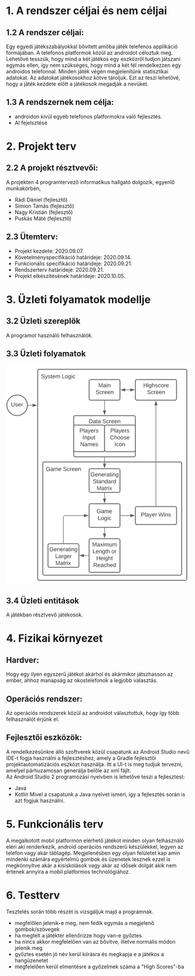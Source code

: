 # 1. A rendszer céljai és nem céljai
## 1.2 A rendszer céljai:
Egy egyedi játékszabályokkal bővített amőba játék telefenos applikáció formájában. A telefonos platformok közül az androidot céloztuk meg.
Lehetővé tesszük, hogy mind a két játékos egy eszközről tudjon játszani egymás ellen, így nem szükséges, hogy mind a két fél rendelkezzen egy androidos telefonnal.
Minden játék végén megjelenítünk statisztikai adatokat. Az adatokat játékosokhoz kötve tároljuk. Ezt az teszi lehetővé, hogy a játék kezdete előtt a játékosok megadják a nevüket.

## 1.3 A rendszernek nem célja:
 - androidon kívül egyéb telefonos platformokra való fejlesztés.
 - AI fejelsztése

# 2. Projekt terv
## 2.2 A projekt résztvevői:  
A projekten 4 programtervező informatikus hallgató dolgozik, egyenlő munkakörben,
   - Rádi Dániel (fejlesztő)
   - Simion Tamás (fejlesztő)
   - Nagy Kristián (fejlesztő)
   - Puskás Máté (fejlesztő)
## 2.3 Ütemterv:
   - Projekt kezdete: 2020.09.07.
   - Követelményspecifikáció határideje: 2020.09.14.
   - Funkcionális specifikáció határideje: 2020.09.21.
   - Rendszerterv határideje: 2020.09.21.
   - Projekt elkészítésének határideje: 2020.10.05.
# 3. Üzleti folyamatok modellje
## 3.2 Üzleti szereplők
A programot használó felhasználók.
## 3.3 Üzleti folyamatok
![Image of usecase](img/data.png)
## 3.4 Üzleti entitások
A játékban résztvevő játékosok.
# 4. Fizikai környezet
## Hardver:
Hogy egy ilyen egyszerű játékot akárhol és akármikor játszhasson az ember, ahhoz manapság az okostelefonok a legjobb választás.
## Operációs rendszer:
Az operációs rendszerek közül az androidot választottuk, hogy így több felhasználót érjünk el.
## Fejlesztői eszközök:
A rendelkezésünkre álló szoftverek közül csapatunk az Android Studio nevű IDE-t fogja használni a fejlesztéshez, amely a Gradle fejlesztői projektautomatizációs eszközt használja. Itt a UI-t is meg tudjuk tervezni, amelyel párhuzamosan generálja belőle az xml fájlt.  <br/>
Az Android Studio 2 programozási nyelvben is lehetővé teszi a fejlesztést:
- Java
- Kotlin
Mivel a csapatunk a Java nyelvet ismeri, így a fejlesztés során is azt fogjuk használni.
# 5. Funkcionális terv
A megalkotott mobil platformon elérhető játékot minden olyan felhasználó eléri aki renderkezik, android operációs rendszerű
készülékkel, legyen az telefon vagy akár táblagép. Megjelenésben egy olyan felületet kap amin mindenki számára egyértelmű gombok
és üzenetek lesznek ezzel is megkönnyítve akár a kisiskolások vagy akár az idősek dolgát akik nem értenek annyira a mobil platformos
technológiához.
# 6. Testterv
Tesztelés során több részét is vizsgáljuk majd a programnak.
- megfelőlen jelenik-e meg, nem fedik egymás a megjelenő gombok/szövegek
- ha megtelt a játéktér ellenőrizze hogy van-e győztes
- ha nincs akkor megfelelően van az bővítve, illetve normális módon jelenik meg
- győztes esetén jó név kerül kiírásra és megkapja e a játékos a hangüzenetet
- megfelelően kerül elmentésre a győzelmek száma a "High Scores"-ba

